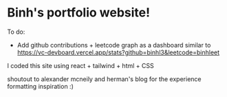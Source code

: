 # Binh's portfolio website!

To do:

- Add github contributions + leetcode graph as a dashboard similar to https://vc-devboard.vercel.app/stats?github=binhl3&leetcode=binhleet

I coded this site using react + tailwind + html + CSS

shoutout to alexander mcneily and herman's blog for the experience formatting inspiration :)
